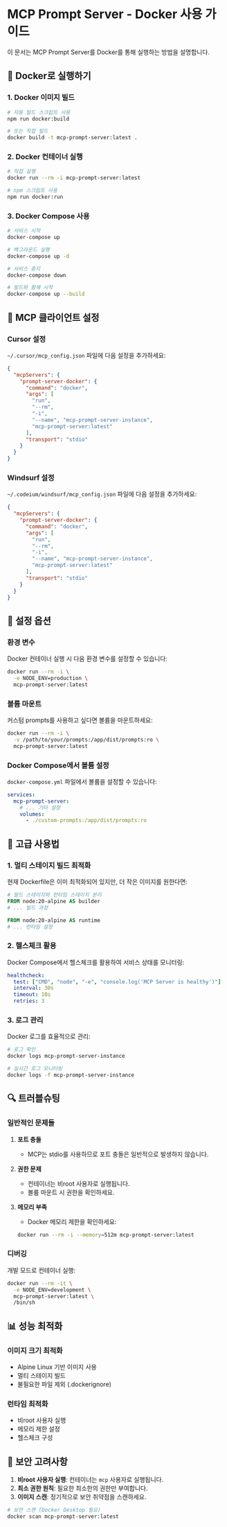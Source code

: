 # MCP Prompt Server - Docker 사용 가이드

이 문서는 MCP Prompt Server를 Docker를 통해 실행하는 방법을 설명합니다.

## 🐳 Docker로 실행하기

### 1. Docker 이미지 빌드

```bash
# 자동 빌드 스크립트 사용
npm run docker:build

# 또는 직접 빌드
docker build -t mcp-prompt-server:latest .
```

### 2. Docker 컨테이너 실행

```bash
# 직접 실행
docker run --rm -i mcp-prompt-server:latest

# npm 스크립트 사용
npm run docker:run
```

### 3. Docker Compose 사용

```bash
# 서비스 시작
docker-compose up

# 백그라운드 실행
docker-compose up -d

# 서비스 중지
docker-compose down

# 빌드와 함께 시작
docker-compose up --build
```

## 🔧 MCP 클라이언트 설정

### Cursor 설정

`~/.cursor/mcp_config.json` 파일에 다음 설정을 추가하세요:

```json
{
  "mcpServers": {
    "prompt-server-docker": {
      "command": "docker",
      "args": [
        "run",
        "--rm",
        "-i",
        "--name", "mcp-prompt-server-instance",
        "mcp-prompt-server:latest"
      ],
      "transport": "stdio"
    }
  }
}
```

### Windsurf 설정

`~/.codeium/windsurf/mcp_config.json` 파일에 다음 설정을 추가하세요:

```json
{
  "mcpServers": {
    "prompt-server-docker": {
      "command": "docker",
      "args": [
        "run",
        "--rm",
        "-i",
        "--name", "mcp-prompt-server-instance",
        "mcp-prompt-server:latest"
      ],
      "transport": "stdio"
    }
  }
}
```

## 📝 설정 옵션

### 환경 변수

Docker 컨테이너 실행 시 다음 환경 변수를 설정할 수 있습니다:

```bash
docker run --rm -i \
  -e NODE_ENV=production \
  mcp-prompt-server:latest
```

### 볼륨 마운트

커스텀 prompts를 사용하고 싶다면 볼륨을 마운트하세요:

```bash
docker run --rm -i \
  -v /path/to/your/prompts:/app/dist/prompts:ro \
  mcp-prompt-server:latest
```

### Docker Compose에서 볼륨 설정

`docker-compose.yml` 파일에서 볼륨을 설정할 수 있습니다:

```yaml
services:
  mcp-prompt-server:
    # ... 기타 설정
    volumes:
      - ./custom-prompts:/app/dist/prompts:ro
```

## 🚀 고급 사용법

### 1. 멀티 스테이지 빌드 최적화

현재 Dockerfile은 이미 최적화되어 있지만, 더 작은 이미지를 원한다면:

```dockerfile
# 빌드 스테이지와 런타임 스테이지 분리
FROM node:20-alpine AS builder
# ... 빌드 과정

FROM node:20-alpine AS runtime
# ... 런타임 설정
```

### 2. 헬스체크 활용

Docker Compose에서 헬스체크를 활용하여 서비스 상태를 모니터링:

```yaml
healthcheck:
  test: ["CMD", "node", "-e", "console.log('MCP Server is healthy')"]
  interval: 30s
  timeout: 10s
  retries: 3
```

### 3. 로그 관리

Docker 로그를 효율적으로 관리:

```bash
# 로그 확인
docker logs mcp-prompt-server-instance

# 실시간 로그 모니터링
docker logs -f mcp-prompt-server-instance
```

## 🔍 트러블슈팅

### 일반적인 문제들

1. **포트 충돌**
   - MCP는 stdio를 사용하므로 포트 충돌은 일반적으로 발생하지 않습니다.

2. **권한 문제**
   - 컨테이너는 비root 사용자로 실행됩니다.
   - 볼륨 마운트 시 권한을 확인하세요.

3. **메모리 부족**
   - Docker 메모리 제한을 확인하세요:
   ```bash
   docker run --rm -i --memory=512m mcp-prompt-server:latest
   ```

### 디버깅

개발 모드로 컨테이너 실행:

```bash
docker run --rm -it \
  -e NODE_ENV=development \
  mcp-prompt-server:latest \
  /bin/sh
```

## 📊 성능 최적화

### 이미지 크기 최적화

- Alpine Linux 기반 이미지 사용
- 멀티 스테이지 빌드
- 불필요한 파일 제외 (.dockerignore)

### 런타임 최적화

- 비root 사용자 실행
- 메모리 제한 설정
- 헬스체크 구성

## 🔐 보안 고려사항

1. **비root 사용자 실행**: 컨테이너는 `mcp` 사용자로 실행됩니다.
2. **최소 권한 원칙**: 필요한 최소한의 권한만 부여합니다.
3. **이미지 스캔**: 정기적으로 보안 취약점을 스캔하세요.

```bash
# 보안 스캔 (Docker Desktop 필요)
docker scan mcp-prompt-server:latest
```
